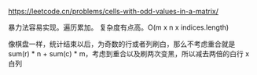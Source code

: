 https://leetcode.cn/problems/cells-with-odd-values-in-a-matrix/

暴力法容易实现。遍历累加。
复杂度有点高。O(m x n x indices.length)

像棋盘一样，统计结束以后，为奇数的行或者列刷白，那么不考虑重合就是 sum(r) * n + sum(c) * m，考虑到重合以及刷两次变黑，所以减去两倍的白行 x 白列
